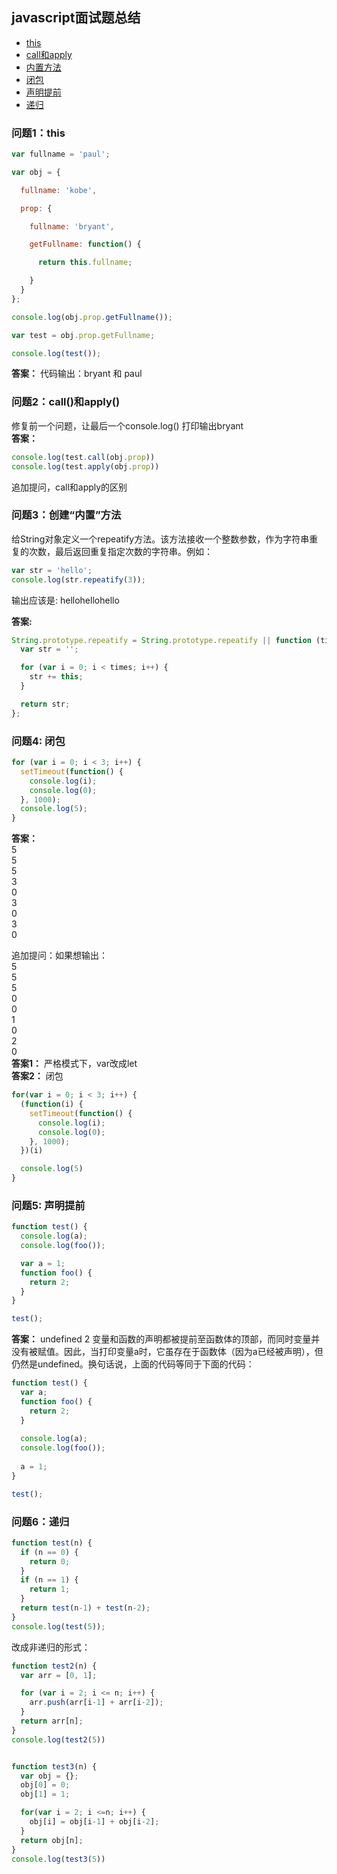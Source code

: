 ## javascript面试题总结

<!-- MarkdownTOC -->

- [this](#jump1)   
- [call和apply](#jump2)     
- [内置方法](#jump3)     
- [闭包](#jump4)     
- [声明提前](#jump5)     
- [递归](#jump6)     

<!-- /MarkdownTOC -->

### <span id='jump1'>问题1：this</span>

```js
var fullname = 'paul';

var obj = {

  fullname: 'kobe',

  prop: {

    fullname: 'bryant',

    getFullname: function() {

      return this.fullname;

    }
  }
};

console.log(obj.prop.getFullname());

var test = obj.prop.getFullname;

console.log(test());
```
**答案：** 代码输出：bryant 和 paul

### <span id='jump2'>问题2：call()和apply()</span>

修复前一个问题，让最后一个console.log() 打印输出bryant      
**答案：**   
  
```js   
console.log(test.call(obj.prop))
console.log(test.apply(obj.prop))
```
追加提问，call和apply的区别

### <span id='jump3'>问题3：创建“内置”方法</span>

给String对象定义一个repeatify方法。该方法接收一个整数参数，作为字符串重复的次数，最后返回重复指定次数的字符串。例如：

```js
var str = 'hello';
console.log(str.repeatify(3));
```

输出应该是: hellohellohello

**答案:**

```js
String.prototype.repeatify = String.prototype.repeatify || function (times) {
  var str = '';

  for (var i = 0; i < times; i++) {
    str += this;
  }

  return str;
};
```

### <span id='jump4'>问题4: 闭包</span>
```js
for (var i = 0; i < 3; i++) {
  setTimeout(function() {
    console.log(i);
    console.log(0);
  }, 1000);
  console.log(5);
}
```
**答案：**       
5    
5    
5       
3    
0    
3    
0    
3     
0

追加提问：如果想输出：    
5     
5     
5      
0     
0      
1     
0      
2      
0     
**答案1：** 严格模式下，var改成let     
**答案2：** 闭包    

```js
for(var i = 0; i < 3; i++) {
  (function(i) {
    setTimeout(function() {
      console.log(i);
      console.log(0);
    }, 1000);
  })(i)

  console.log(5)
}
```
### <span id='jump5'>问题5: 声明提前</span>

```js
function test() {
  console.log(a);
  console.log(foo());

  var a = 1;
  function foo() {
    return 2;
  }
}

test();
```
**答案：** undefined 2
变量和函数的声明都被提前至函数体的顶部，而同时变量并没有被赋值。因此，当打印变量a时，它虽存在于函数体（因为a已经被声明），但仍然是undefined。换句话说，上面的代码等同于下面的代码：

```js
function test() {
  var a;
  function foo() {
    return 2;
  }
  
  console.log(a);
  console.log(foo());
  
  a = 1;
}

test();
```

### <span id='jump6'>问题6：递归</span>

```js
function test(n) {
  if (n == 0) {
    return 0;
  }
  if (n == 1) {
    return 1;
  }
  return test(n-1) + test(n-2);
}
console.log(test(5));
```
改成非递归的形式：

```js
function test2(n) {
  var arr = [0, 1];

  for (var i = 2; i <= n; i++) {
    arr.push(arr[i-1] + arr[i-2]);
  }
  return arr[n];
}
console.log(test2(5))


function test3(n) {
  var obj = {};
  obj[0] = 0;
  obj[1] = 1;

  for(var i = 2; i <=n; i++) {
    obj[i] = obj[i-1] + obj[i-2];
  }
  return obj[n];
}
console.log(test3(5))
```







